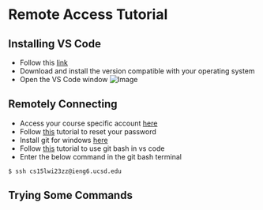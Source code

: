 # Remote Access Tutorial

## Installing VS Code
* Follow this [link](https://code.visualstudio.com/)
* Download and install the version compatible with your operating system
* Open the VS Code window
 ![Image](https://upload.wikimedia.org/wikipedia/commons/thumb/e/e9/VS_Code_%28Insiders%29.png/800px-VS_Code_%28Insiders%29.png)

## Remotely Connecting
* Access your course specific account [here](https://sdacs.ucsd.edu/~icc/index.php)
* Follow [this](https://docs.google.com/document/d/1hs7CyQeh-MdUfM9uv99i8tqfneos6Y8bDU0uhn1wqho/edit) tutorial to reset your password
* Install git for windows [here](https://gitforwindows.org/)
* Follow [this](https://stackoverflow.com/a/50527994) tutorial to use git bash in vs code
* Enter the below command in the git bash terminal 

```
$ ssh cs15lwi23zz@ieng6.ucsd.edu
```

## Trying Some Commands

